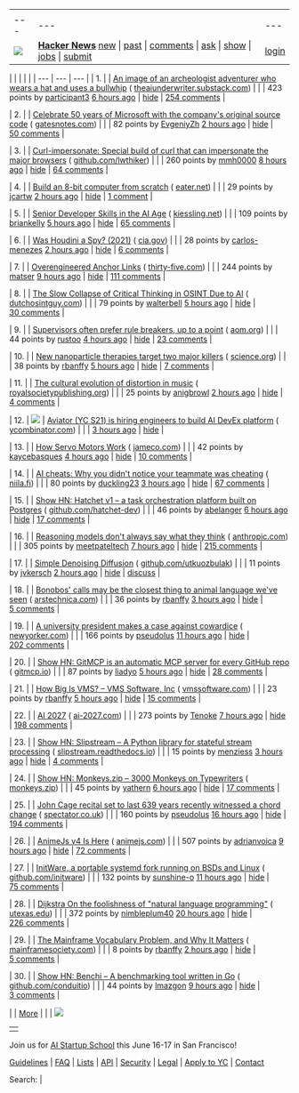 |     |     |     |
| --- | --- | --- |
| |     |     |     |
| --- | --- | --- |
| [![](https://news.ycombinator.com/y18.svg)](https://news.ycombinator.com/) | **[Hacker News](https://news.ycombinator.com/news)** [new](https://news.ycombinator.com/newest) \| [past](https://news.ycombinator.com/front) \| [comments](https://news.ycombinator.com/newcomments) \| [ask](https://news.ycombinator.com/ask) \| [show](https://news.ycombinator.com/show) \| [jobs](https://news.ycombinator.com/jobs) \| [submit](https://news.ycombinator.com/submit) | [login](https://news.ycombinator.com/login?goto=news) | |

| |     |     |     |
| --- | --- | --- |
| 1. |  | [An image of an archeologist adventurer who wears a hat and uses a bullwhip](https://theaiunderwriter.substack.com/p/an-image-of-an-archeologist-adventurer) ( [theaiunderwriter.substack.com](https://news.ycombinator.com/from?site=theaiunderwriter.substack.com)) |
|  | 423 points by [participant3](https://news.ycombinator.com/user?id=participant3) [6 hours ago](https://news.ycombinator.com/item?id=43573156) \| [hide](https://news.ycombinator.com/hide?id=43573156&goto=news) \| [254 comments](https://news.ycombinator.com/item?id=43573156) |

| 2. |  | [Celebrate 50 years of Microsoft with the company's original source code](https://www.gatesnotes.com/home/home-page-topic/reader/microsoft-original-source-code) ( [gatesnotes.com](https://news.ycombinator.com/from?site=gatesnotes.com)) |
|  | 82 points by [EvgeniyZh](https://news.ycombinator.com/user?id=EvgeniyZh) [2 hours ago](https://news.ycombinator.com/item?id=43575884) \| [hide](https://news.ycombinator.com/hide?id=43575884&goto=news) \| [50 comments](https://news.ycombinator.com/item?id=43575884) |

| 3. |  | [Curl-impersonate: Special build of curl that can impersonate the major browsers](https://github.com/lwthiker/curl-impersonate) ( [github.com/lwthiker](https://news.ycombinator.com/from?site=github.com/lwthiker)) |
|  | 260 points by [mmh0000](https://news.ycombinator.com/user?id=mmh0000) [8 hours ago](https://news.ycombinator.com/item?id=43571099) \| [hide](https://news.ycombinator.com/hide?id=43571099&goto=news) \| [64 comments](https://news.ycombinator.com/item?id=43571099) |

| 4. |  | [Build an 8-bit computer from scratch](https://eater.net/8bit/) ( [eater.net](https://news.ycombinator.com/from?site=eater.net)) |
|  | 29 points by [jcartw](https://news.ycombinator.com/user?id=jcartw) [2 hours ago](https://news.ycombinator.com/item?id=43533715) \| [hide](https://news.ycombinator.com/hide?id=43533715&goto=news) \| [1 comment](https://news.ycombinator.com/item?id=43533715) |

| 5. |  | [Senior Developer Skills in the AI Age](https://manuel.kiessling.net/2025/03/31/how-seasoned-developers-can-achieve-great-results-with-ai-coding-agents/) ( [kiessling.net](https://news.ycombinator.com/from?site=kiessling.net)) |
|  | 109 points by [briankelly](https://news.ycombinator.com/user?id=briankelly) [5 hours ago](https://news.ycombinator.com/item?id=43573755) \| [hide](https://news.ycombinator.com/hide?id=43573755&goto=news) \| [65 comments](https://news.ycombinator.com/item?id=43573755) |

| 6. |  | [Was Houdini a Spy? (2021)](https://www.cia.gov/stories/story/was-houdini-a-spy/) ( [cia.gov](https://news.ycombinator.com/from?site=cia.gov)) |
|  | 28 points by [carlos-menezes](https://news.ycombinator.com/user?id=carlos-menezes) [2 hours ago](https://news.ycombinator.com/item?id=43575871) \| [hide](https://news.ycombinator.com/hide?id=43575871&goto=news) \| [6 comments](https://news.ycombinator.com/item?id=43575871) |

| 7. |  | [Overengineered Anchor Links](https://thirty-five.com/overengineered-anchoring) ( [thirty-five.com](https://news.ycombinator.com/from?site=thirty-five.com)) |
|  | 244 points by [matser](https://news.ycombinator.com/user?id=matser) [9 hours ago](https://news.ycombinator.com/item?id=43570324) \| [hide](https://news.ycombinator.com/hide?id=43570324&goto=news) \| [111 comments](https://news.ycombinator.com/item?id=43570324) |

| 8. |  | [The Slow Collapse of Critical Thinking in OSINT Due to AI](https://www.dutchosintguy.com/post/the-slow-collapse-of-critical-thinking-in-osint-due-to-ai) ( [dutchosintguy.com](https://news.ycombinator.com/from?site=dutchosintguy.com)) |
|  | 79 points by [walterbell](https://news.ycombinator.com/user?id=walterbell) [5 hours ago](https://news.ycombinator.com/item?id=43573465) \| [hide](https://news.ycombinator.com/hide?id=43573465&goto=news) \| [30 comments](https://news.ycombinator.com/item?id=43573465) |

| 9. |  | [Supervisors often prefer rule breakers, up to a point](https://journals.aom.org/doi/10.5465/amd.2022.0280.summary) ( [aom.org](https://news.ycombinator.com/from?site=aom.org)) |
|  | 44 points by [rustoo](https://news.ycombinator.com/user?id=rustoo) [4 hours ago](https://news.ycombinator.com/item?id=43555220) \| [hide](https://news.ycombinator.com/hide?id=43555220&goto=news) \| [23 comments](https://news.ycombinator.com/item?id=43555220) |

| 10. |  | [New nanoparticle therapies target two major killers](https://www.science.org/content/article/new-nanoparticle-therapies-target-two-major-killers) ( [science.org](https://news.ycombinator.com/from?site=science.org)) |
|  | 38 points by [rbanffy](https://news.ycombinator.com/user?id=rbanffy) [5 hours ago](https://news.ycombinator.com/item?id=43535352) \| [hide](https://news.ycombinator.com/hide?id=43535352&goto=news) \| [7 comments](https://news.ycombinator.com/item?id=43535352) |

| 11. |  | [The cultural evolution of distortion in music](https://royalsocietypublishing.org/doi/10.1098/rstb.2024.0014) ( [royalsocietypublishing.org](https://news.ycombinator.com/from?site=royalsocietypublishing.org)) |
|  | 25 points by [anigbrowl](https://news.ycombinator.com/user?id=anigbrowl) [2 hours ago](https://news.ycombinator.com/item?id=43575379) \| [hide](https://news.ycombinator.com/hide?id=43575379&goto=news) \| [4 comments](https://news.ycombinator.com/item?id=43575379) |

| 12. | ![](https://news.ycombinator.com/s.gif) | [Aviator (YC S21) is hiring engineers to build AI DevEx platform](https://www.ycombinator.com/companies/aviator/jobs) ( [ycombinator.com](https://news.ycombinator.com/from?site=ycombinator.com)) |
|  | [3 hours ago](https://news.ycombinator.com/item?id=43575433) \| [hide](https://news.ycombinator.com/hide?id=43575433&goto=news) |

| 13. |  | [How Servo Motors Work](https://www.jameco.com/Jameco/workshop/Howitworks/how-servo-motors-work.html) ( [jameco.com](https://news.ycombinator.com/from?site=jameco.com)) |
|  | 42 points by [kaycebasques](https://news.ycombinator.com/user?id=kaycebasques) [4 hours ago](https://news.ycombinator.com/item?id=43574125) \| [hide](https://news.ycombinator.com/hide?id=43574125&goto=news) \| [10 comments](https://news.ycombinator.com/item?id=43574125) |

| 14. |  | [AI cheats: Why you didn't notice your teammate was cheating](https://niila.fi/en/ai-cheats/) ( [niila.fi](https://news.ycombinator.com/from?site=niila.fi)) |
|  | 80 points by [duckling23](https://news.ycombinator.com/user?id=duckling23) [3 hours ago](https://news.ycombinator.com/item?id=43574929) \| [hide](https://news.ycombinator.com/hide?id=43574929&goto=news) \| [67 comments](https://news.ycombinator.com/item?id=43574929) |

| 15. |  | [Show HN: Hatchet v1 – a task orchestration platform built on Postgres](https://github.com/hatchet-dev/hatchet) ( [github.com/hatchet-dev](https://news.ycombinator.com/from?site=github.com/hatchet-dev)) |
|  | 46 points by [abelanger](https://news.ycombinator.com/user?id=abelanger) [6 hours ago](https://news.ycombinator.com/item?id=43572733) \| [hide](https://news.ycombinator.com/hide?id=43572733&goto=news) \| [17 comments](https://news.ycombinator.com/item?id=43572733) |

| 16. |  | [Reasoning models don't always say what they think](https://www.anthropic.com/research/reasoning-models-dont-say-think) ( [anthropic.com](https://news.ycombinator.com/from?site=anthropic.com)) |
|  | 305 points by [meetpateltech](https://news.ycombinator.com/user?id=meetpateltech) [7 hours ago](https://news.ycombinator.com/item?id=43572374) \| [hide](https://news.ycombinator.com/hide?id=43572374&goto=news) \| [215 comments](https://news.ycombinator.com/item?id=43572374) |

| 17. |  | [Simple Denoising Diffusion](https://github.com/utkuozbulak/pytorch-simple-diffusion) ( [github.com/utkuozbulak](https://news.ycombinator.com/from?site=github.com/utkuozbulak)) |
|  | 11 points by [jvkersch](https://news.ycombinator.com/user?id=jvkersch) [2 hours ago](https://news.ycombinator.com/item?id=43554436) \| [hide](https://news.ycombinator.com/hide?id=43554436&goto=news) \| [discuss](https://news.ycombinator.com/item?id=43554436) |

| 18. |  | [Bonobos' calls may be the closest thing to animal language we've seen](https://arstechnica.com/science/2025/04/bonobos-calls-may-be-the-closest-thing-to-animal-language-weve-seen/) ( [arstechnica.com](https://news.ycombinator.com/from?site=arstechnica.com)) |
|  | 36 points by [rbanffy](https://news.ycombinator.com/user?id=rbanffy) [3 hours ago](https://news.ycombinator.com/item?id=43575088) \| [hide](https://news.ycombinator.com/hide?id=43575088&goto=news) \| [5 comments](https://news.ycombinator.com/item?id=43575088) |

| 19. |  | [A university president makes a case against cowardice](https://www.newyorker.com/news/q-and-a/a-university-president-makes-a-case-against-cowardice) ( [newyorker.com](https://news.ycombinator.com/from?site=newyorker.com)) |
|  | 166 points by [pseudolus](https://news.ycombinator.com/user?id=pseudolus) [11 hours ago](https://news.ycombinator.com/item?id=43568655) \| [hide](https://news.ycombinator.com/hide?id=43568655&goto=news) \| [202 comments](https://news.ycombinator.com/item?id=43568655) |

| 20. |  | [Show HN: GitMCP is an automatic MCP server for every GitHub repo](https://gitmcp.io/) ( [gitmcp.io](https://news.ycombinator.com/from?site=gitmcp.io)) |
|  | 87 points by [liadyo](https://news.ycombinator.com/user?id=liadyo) [5 hours ago](https://news.ycombinator.com/item?id=43573539) \| [hide](https://news.ycombinator.com/hide?id=43573539&goto=news) \| [28 comments](https://news.ycombinator.com/item?id=43573539) |

| 21. |  | [How Big Is VMS? – VMS Software, Inc](https://vmssoftware.com/resources/blog/2025-03-31-how-big-is-vms/) ( [vmssoftware.com](https://news.ycombinator.com/from?site=vmssoftware.com)) |
|  | 23 points by [rbanffy](https://news.ycombinator.com/user?id=rbanffy) [5 hours ago](https://news.ycombinator.com/item?id=43573738) \| [hide](https://news.ycombinator.com/hide?id=43573738&goto=news) \| [15 comments](https://news.ycombinator.com/item?id=43573738) |

| 22. |  | [AI 2027](https://ai-2027.com/) ( [ai-2027.com](https://news.ycombinator.com/from?site=ai-2027.com)) |
|  | 273 points by [Tenoke](https://news.ycombinator.com/user?id=Tenoke) [7 hours ago](https://news.ycombinator.com/item?id=43571851) \| [hide](https://news.ycombinator.com/hide?id=43571851&goto=news) \| [198 comments](https://news.ycombinator.com/item?id=43571851) |

| 23. |  | [Show HN: Slipstream – A Python library for stateful stream processing](https://slipstream.readthedocs.io/en/1.0.1/) ( [slipstream.readthedocs.io](https://news.ycombinator.com/from?site=slipstream.readthedocs.io)) |
|  | 15 points by [menziess](https://news.ycombinator.com/user?id=menziess) [3 hours ago](https://news.ycombinator.com/item?id=43574807) \| [hide](https://news.ycombinator.com/hide?id=43574807&goto=news) \| [4 comments](https://news.ycombinator.com/item?id=43574807) |

| 24. |  | [Show HN: Monkeys.zip – 3000 Monkeys on Typewriters](https://monkeys.zip/) ( [monkeys.zip](https://news.ycombinator.com/from?site=monkeys.zip)) |
|  | 45 points by [yathern](https://news.ycombinator.com/user?id=yathern) [6 hours ago](https://news.ycombinator.com/item?id=43573299) \| [hide](https://news.ycombinator.com/hide?id=43573299&goto=news) \| [17 comments](https://news.ycombinator.com/item?id=43573299) |

| 25. |  | [John Cage recital set to last 639 years recently witnessed a chord change](https://www.spectator.co.uk/article/what-were-we-all-doing-here-my-600-mile-trip-to-hear-an-organ-play-a-d-natural/) ( [spectator.co.uk](https://news.ycombinator.com/from?site=spectator.co.uk)) |
|  | 160 points by [pseudolus](https://news.ycombinator.com/user?id=pseudolus) [16 hours ago](https://news.ycombinator.com/item?id=43535937) \| [hide](https://news.ycombinator.com/hide?id=43535937&goto=news) \| [194 comments](https://news.ycombinator.com/item?id=43535937) |

| 26. |  | [AnimeJs v4 Is Here](https://animejs.com/) ( [animejs.com](https://news.ycombinator.com/from?site=animejs.com)) |
|  | 507 points by [adrianvoica](https://news.ycombinator.com/user?id=adrianvoica) [9 hours ago](https://news.ycombinator.com/item?id=43570533) \| [hide](https://news.ycombinator.com/hide?id=43570533&goto=news) \| [72 comments](https://news.ycombinator.com/item?id=43570533) |

| 27. |  | [InitWare, a portable systemd fork running on BSDs and Linux](https://github.com/InitWare/InitWare) ( [github.com/initware](https://news.ycombinator.com/from?site=github.com/initware)) |
|  | 132 points by [sunshine-o](https://news.ycombinator.com/user?id=sunshine-o) [11 hours ago](https://news.ycombinator.com/item?id=43568503) \| [hide](https://news.ycombinator.com/hide?id=43568503&goto=news) \| [75 comments](https://news.ycombinator.com/item?id=43568503) |

| 28. |  | [Dijkstra On the foolishness of "natural language programming"](https://www.cs.utexas.edu/~EWD/transcriptions/EWD06xx/EWD667.html) ( [utexas.edu](https://news.ycombinator.com/from?site=utexas.edu)) |
|  | 372 points by [nimbleplum40](https://news.ycombinator.com/user?id=nimbleplum40) [20 hours ago](https://news.ycombinator.com/item?id=43564386) \| [hide](https://news.ycombinator.com/hide?id=43564386&goto=news) \| [226 comments](https://news.ycombinator.com/item?id=43564386) |

| 29. |  | [The Mainframe Vocabulary Problem, and Why It Matters](https://mainframesociety.com/news/2588640) ( [mainframesociety.com](https://news.ycombinator.com/from?site=mainframesociety.com)) |
|  | 8 points by [rbanffy](https://news.ycombinator.com/user?id=rbanffy) [2 hours ago](https://news.ycombinator.com/item?id=43575479) \| [hide](https://news.ycombinator.com/hide?id=43575479&goto=news) \| [5 comments](https://news.ycombinator.com/item?id=43575479) |

| 30. |  | [Show HN: Benchi – A benchmarking tool written in Go](https://github.com/ConduitIO/benchi) ( [github.com/conduitio](https://news.ycombinator.com/from?site=github.com/conduitio)) |
|  | 44 points by [lmazgon](https://news.ycombinator.com/user?id=lmazgon) [9 hours ago](https://news.ycombinator.com/item?id=43570207) \| [hide](https://news.ycombinator.com/hide?id=43570207&goto=news) \| [3 comments](https://news.ycombinator.com/item?id=43570207) |

|  | [More](https://news.ycombinator.com/?p=2) | |
| ![](https://news.ycombinator.com/s.gif)

|     |
| --- |
|  |

Join us for [AI Startup School](https://events.ycombinator.com/ai-sus) this June 16-17 in San Francisco!

[Guidelines](https://news.ycombinator.com/newsguidelines.html) \| [FAQ](https://news.ycombinator.com/newsfaq.html) \| [Lists](https://news.ycombinator.com/lists) \| [API](https://github.com/HackerNews/API) \| [Security](https://news.ycombinator.com/security.html) \| [Legal](https://www.ycombinator.com/legal/) \| [Apply to YC](https://www.ycombinator.com/apply/) \| [Contact](mailto:hn@ycombinator.com)

Search: |
